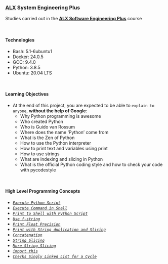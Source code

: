 ### [ALX](https://www.alxafrica.com/) System Engineering Plus

Studies carried out in the **[ALX Software Engineering Plus](https://www.alxafrica.com/software-engineering-plus/)** course

<br />

#### Technologies

* Bash:     5.1-6ubuntu1
* Docker:   24.0.5
* GCC:      9.4.0
* Python:   3.8.5
* Ubuntu:   20.04 LTS

<br />

#### Learning Objectives

* At the end of this project, you are expected to be able to `explain to anyone`, **without the help of Google**:
    * Why Python programming is awesome
    * Who created Python
    * Who is Guido van Rossum
    * Where does the name ‘Python’ come from
    * What is the Zen of Python
    * How to use the Python interpreter
    * How to print text and variables using print
    * How to use strings
    * What are indexing and slicing in Python
    * What is the official Python coding style and how to check your code with pycodestyle

<br />

#### High Level Programming Concepts

* _[`Execute Python Script`](0-run)_
* _[`Execute Command in Shell`](1-run_inline)_
* _[`Print to Shell with Python Script`](2-print.py)_
* _[`Use f-string`](3-print_number.py)_
* _[`Print Float Precision`](4-print_float.py)_
* _[`Print with String duplication and Slicing`](5-print_string.py)_
* _[`Concatenation`](6-concat.py)_
* _[`String Slicing`](7-edges.py)_
* _[`More String Slicing`](8-concat_edges.py)_
* _[`import this`](9-easter_egg.py)_
* _[`Checks Singly Linked List for a Cycle`](10-check_cycle.c)_

<br />
